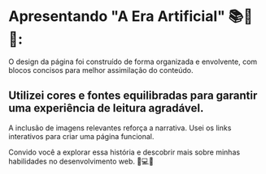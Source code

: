 # Apresentando "A Era Artificial" 📚🤖🚀:

O design da página foi construído de forma organizada e envolvente, com blocos concisos para melhor assimilação do conteúdo. 

## Utilizei cores e fontes equilibradas para garantir uma experiência de leitura agradável. 
A inclusão de imagens relevantes reforça a narrativa. Usei os links interativos para criar uma página funcional. 

Convido você a explorar essa história e descobrir mais sobre minhas habilidades no desenvolvimento web. 🌌💻✨
